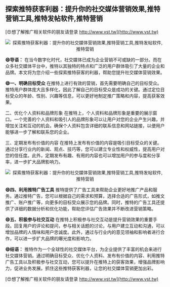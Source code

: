## **探索推特获客利器：提升你的社交媒体营销效果,推特营销工具,推特发帖软件,推特营销**

[😍想了解推广相关软件的朋友请登录 http://www.vst.tw](http://www.vst.tw)

 <center><img src="https://vst.tw/MP4/tuiguang/png/2.png" alt="探索推特获客利器：提升你的社交媒体营销效果,推特营销工具,推特发帖软件,推特营销"></center>

**😄导语：**
在当今数字化时代，社交媒体已成为企业营销不可或缺的一部分。而在众多社交媒体平台中，推特以其独特的特点和广泛的用户群体吸引了大量的企业和品牌。本文将为您介绍一些探索推特获客的利器，帮助您提升社交媒体营销效果。

**😄一、明确目标受众**
在推特上进行有效的营销，首先需要明确自己的目标受众。推特用户群体庞大且多样化，因此了解自己的目标受众是成功的关键。通过定位目标受众的年龄、性别、兴趣等信息，可以更好地制定推广策略和内容，提高获客效果。

二、优化个人资料和品牌形象
在推特上，个人资料和品牌形象是重要的展示窗口。一个完善的个人资料和吸引人的品牌形象可以让用户对您的企业产生兴趣，并增加关注和互动的机会。确保个人资料包含详细的联系信息和网站链接，以便用户能够进一步了解和联系您的企业。

三、定期发布有价值的内容
在推特上发布有价值的内容是吸引目标受众的关键。通过分享行业内的新闻、观点、技巧等，您可以建立专业性和权威性，提高用户对您的信任度。此外，定期发布有趣、有用的内容也可以增加用户的参与度和分享率，进一步扩大品牌影响力。

 <center><img src="https://vst.tw/MP4/tuiguang/png/0.png" alt="探索推特获客利器：提升你的社交媒体营销效果,推特营销工具,推特发帖软件,推特营销"></center>

**😄四、利用推特广告工具**
推特提供了广告工具来帮助企业更好地推广产品和服务。通过推特广告，您可以根据自己的需求和预算，选择合适的广告形式，如推文推广、账户推广等，向更多的目标受众展示您的品牌。同时，推特的广告工具还提供了详细的数据分析和优化功能，帮助您评估广告效果并不断改进营销策略。

**😄五、积极参与社交互动**
在推特上积极参与社交互动是提升营销效果的重要手段。回复用户的评论和提问，参与相关话题的讨论，与用户建立互动和沟通，可以增加品牌的人情味和用户忠诚度。此外，通过与行业内的意见领袖和影响者进行合作，可以进一步扩大品牌的曝光度和影响力。

**😄结语：**
推特作为一个全球性的社交媒体平台，为企业提供了丰富的机会来进行社交媒体营销。通过明确目标受众、优化个人资料、发布有价值的内容、利用推特广告工具以及积极参与社交互动，您可以提升在推特上的获客效果，增强品牌影响力，促进业务发展。抓住这些推特获客利器，让您的社交媒体营销更加出彩。

[😍想了解推广相关软件的朋友请登录 http://www.vst.tw](http://www.vst.tw)



